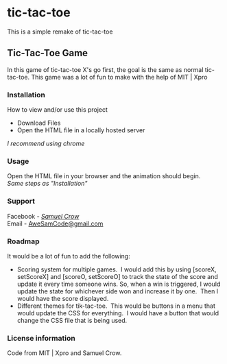 # tic-tac-toe  
This is a simple remake of tic-tac-toe  
## Tic-Tac-Toe Game  
In this game of tic-tac-toe X's go first, the goal is the same as normal tic-tac-toe.  This game was a lot of fun to make with the help of MIT | Xpro  
### Installation  
How to view and/or use this project  
- Download Files  
- Open the HTML file in a locally hosted server  
 
 *I recommend using chrome*  
### Usage
Open the HTML file in your browser and the animation should begin.  
*Same steps as "Installation"*  
### Support  
Facebook - *[Samuel Crow](www.facebook.com/samuel.crow.104/)*  
Email - AweSamCode@gmail.com  
### Roadmap  
It would be a lot of fun to add the following:    
- Scoring system for multiple games.  I would add this by using [scoreX, setScoreX] and [scoreO, setScoreO] to track the state of the score and update it every time someone wins.  So, when a win is triggered, I would update the state for whichever side won and increase it by one.  Then I would have the score displayed.  
- Different themes for tik-tac-toe.  This would be buttons in a menu that would update the CSS for everything.  I would have a button that would change the CSS file that is being used.  
### License information  
Code from MIT | Xpro and Samuel Crow.  
